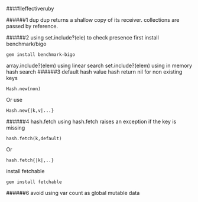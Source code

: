 ####lleffectiveruby

######1 dup
dup returns a shallow copy of its receiver.
collections are passed by reference.

######2 using set.include?(ele) to check presence
first install benchmark/bigo
```
gem install benchmark-bigo
```
array.include?(elem) using linear search
set.include?(elem) using in memory hash search
######3 default hash value
hash return nil for non existing keys
```
Hash.new(non)
```
Or use
```
Hash.new{|k,v|...}
```

######4 hash.fetch
using hash.fetch raises an exception if the key is missing
```
hash.fetch(k,default)
```
Or
```
hash.fetch{|k|,..}
```
install fetchable
```
gem install fetchable
```

######6 avoid using var
count as global mutable data